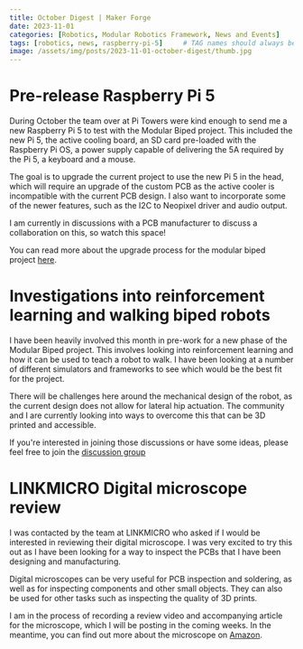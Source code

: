 ```yaml
---
title: October Digest | Maker Forge
date: 2023-11-01
categories: [Robotics, Modular Robotics Framework, News and Events]
tags: [robotics, news, raspberry-pi-5]     # TAG names should always be lowercase
image: /assets/img/posts/2023-11-01-october-digest/thumb.jpg
---
```


# Pre-release Raspberry Pi 5

During October the team over at Pi Towers were kind enough to send me a new Raspberry Pi 5 to test with the Modular Biped project. This included the new Pi 5, the active cooling board, an SD card pre-loaded with the Raspberry Pi OS, a power supply capable of delivering the 5A required by the Pi 5, a keyboard and a mouse.

The goal is to upgrade the current project to use the new Pi 5 in the head, which will require an upgrade of the custom PCB as the active cooler is incompatible with the current PCB design. I also want to incorporate some of the newer features, such as the I2C to Neopixel driver and audio output.

I am currently in discussions with a PCB manufacturer to discuss a collaboration on this, so watch this space!

You can read more about the upgrade process for the modular biped project [here](/posts/pi-5-deep-dive/).

# Investigations into reinforcement learning and walking biped robots

I have been heavily involved this month in pre-work for a new phase of the Modular Biped project. This involves looking into reinforcement learning and how it can be used to teach a robot to walk. I have been looking at a number of different simulators and frameworks to see which would be the best fit for the project.

There will be challenges here around the mechanical design of the robot, as the current design does not allow for lateral hip actuation. The community and I are currently looking into ways to overcome this that can be 3D printed and accessible.

If you're interested in joining those discussions or have some ideas, please feel free to join the [discussion group](https://bit.ly/maker-forge-community)

# LINKMICRO Digital microscope review

I was contacted by the team at LINKMICRO who asked if I would be interested in reviewing their digital microscope. I was very excited to try this out as I have been looking for a way to inspect the PCBs that I have been designing and manufacturing.

Digital microscopes can be very useful for PCB inspection and soldering, as well as for inspecting components and other small objects. They can also be used for other tasks such as inspecting the quality of 3D prints.

I am in the process of recording a review video and accompanying article for the microscope, which I will be posting in the coming weeks. In the meantime, you can find out more about the microscope on [Amazon](https://www.amazon.de/dp/B09VT1Z6L8).